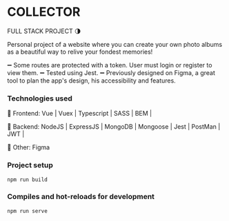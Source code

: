 # COLLECTOR

FULL STACK PROJECT 🌗

Personal project of a website where you can create your own photo albums as a beautiful way to relive your fondest memories! 

➖ Some routes are protected with a token. User must login or register to view them.
➖ Tested using Jest.
➖ Previously designed on Figma, a great tool to plan the app's design, his accessibility and features. 

### Technologies used
💫 Frontend: Vue | Vuex | Typescript | SASS | BEM | 

💫 Backend: NodeJS | ExpressJS | MongoDB | Mongoose | Jest | PostMan | JWT |

💫 Other: Figma 






### Project setup
```
npm run build
```
### Compiles and hot-reloads for development
```
npm run serve
```

